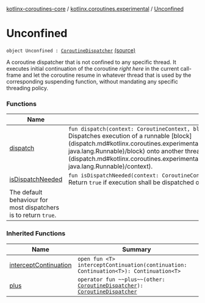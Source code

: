 [kotlinx-coroutines-core](../../index.md) / [kotlinx.coroutines.experimental](../index.md) / [Unconfined](.)

# Unconfined

`object Unconfined : `[`CoroutineDispatcher`](../-coroutine-dispatcher/index.md) [(source)](http://github.com/kotlin/kotlinx.coroutines/tree/master/kotlinx-coroutines-core/src/main/kotlin/kotlinx/coroutines/experimental/CoroutineContext.kt#L43)

A coroutine dispatcher that is not confined to any specific thread.
It executes initial continuation of the coroutine *right here* in the current call-frame
and let the coroutine resume in whatever thread that is used by the corresponding suspending function, without
mandating any specific threading policy.

### Functions

| Name | Summary |
|---|---|
| [dispatch](dispatch.md) | `fun dispatch(context: CoroutineContext, block: `[`Runnable`](http://docs.oracle.com/javase/6/docs/api/java/lang/Runnable.html)`): Unit`<br>Dispatches execution of a runnable [block](dispatch.md#kotlinx.coroutines.experimental.Unconfined$dispatch(kotlin.coroutines.experimental.CoroutineContext, java.lang.Runnable)/block) onto another thread in the given [context](dispatch.md#kotlinx.coroutines.experimental.Unconfined$dispatch(kotlin.coroutines.experimental.CoroutineContext, java.lang.Runnable)/context). |
| [isDispatchNeeded](is-dispatch-needed.md) | `fun isDispatchNeeded(context: CoroutineContext): Boolean`<br>Return `true` if execution shall be dispatched onto another thread.
The default behaviour for most dispatchers is to return `true`. |

### Inherited Functions

| Name | Summary |
|---|---|
| [interceptContinuation](../-coroutine-dispatcher/intercept-continuation.md) | `open fun <T> interceptContinuation(continuation: Continuation<T>): Continuation<T>` |
| [plus](../-coroutine-dispatcher/plus.md) | `operator fun ~~plus~~(other: `[`CoroutineDispatcher`](../-coroutine-dispatcher/index.md)`): `[`CoroutineDispatcher`](../-coroutine-dispatcher/index.md) |
